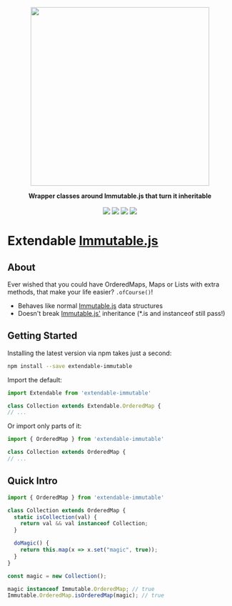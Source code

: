 <p align="center"><img src="https://raw.githubusercontent.com/philpl/extendable-immutable/master/docs/intro.gif" width=400></p>
<p align="center">
<strong>Wrapper classes around Immutable.js that turn it inheritable</strong>
<br><br>
<a href="https://travis-ci.org/philpl/extendable-immutable"><img src="https://img.shields.io/travis/philpl/extendable-immutable/master.svg"></a>
<a href="https://coveralls.io/github/philpl/extendable-immutable"><img src="https://img.shields.io/coveralls/philpl/extendable-immutable/master.svg"></a>
<a href="https://npmjs.com/package/extendable-immutable"><img src="https://img.shields.io/npm/dm/extendable-immutable.svg"></a>
<a href="https://npmjs.com/package/extendable-immutable"><img src="https://img.shields.io/npm/v/extendable-immutable.svg"></a>
</p>

# Extendable [Immutable.js](https://github.com/facebook/immutable-js/)

## About

Ever wished that you could have OrderedMaps, Maps or Lists with extra methods,
that make your life easier? `.ofCourse()`!

- Behaves like normal [Immutable.js](https://github.com/facebook/immutable-js/) data structures
- Doesn't break [Immutable.js'](https://github.com/facebook/immutable-js/) inheritance (*.is and instanceof still pass!)

## Getting Started

Installing the latest version via npm takes just a second:

```bash
npm install --save extendable-immutable
```

Import the default:

```js
import Extendable from 'extendable-immutable'

class Collection extends Extendable.OrderedMap {
// ...
```

Or import only parts of it:

```js
import { OrderedMap } from 'extendable-immutable'

class Collection extends OrderedMap {
// ...
```

## Quick Intro

```js
import { OrderedMap } from 'extendable-immutable'

class Collection extends OrderedMap {
  static isCollection(val) {
    return val && val instanceof Collection;
  }

  doMagic() {
    return this.map(x => x.set("magic", true));
  }
}

const magic = new Collection();

magic instanceof Immutable.OrderedMap; // true
Immutable.OrderedMap.isOrderedMap(magic); // true
```

